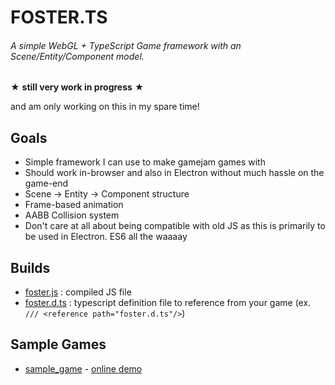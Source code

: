 # FOSTER.TS
###### A simple WebGL + TypeScript Game framework with an Scene/Entity/Component model.

★ **still very work in progress** ★

and am only working on this in my spare time!

## Goals
 - Simple framework I can use to make gamejam games with
 - Should work in-browser and also in Electron without much hassle on the game-end
 - Scene -> Entity -> Component structure
 - Frame-based animation
 - AABB Collision system
 - Don't care at all about being compatible with old JS as this is primarily to be used in Electron. ES6 all the waaaay
 
## Builds
 - [foster.js](https://raw.githubusercontent.com/Drazzke/foster/master/bin/foster.js) : compiled JS file
 - [foster.d.ts](https://raw.githubusercontent.com/Drazzke/foster/master/bin/foster.d.ts) : typescript definition file to reference from your game (ex. `/// <reference path="foster.d.ts"/>`)

## Sample Games
 - [sample_game](https://github.com/Drazzke/foster/tree/master/sample_game) - [online demo](http://noelfb.com/foster/sample_game/)
